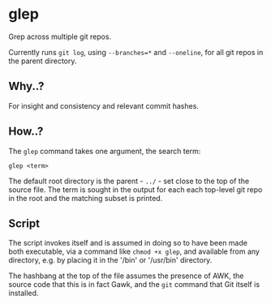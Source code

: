 # glep

Grep across multiple git repos.

Currently runs `git log`, using `--branches=*` and `--oneline`, for all git repos in the parent directory.

## Why..?

For insight and consistency and relevant commit hashes.

## How..?

The `glep` command takes one argument, the search term:

```shell
glep <term>
```

The default root directory is the parent - `../` - set close to the top of the source file. The term is sought in the output for each each top-level git repo in the root and the matching subset is printed.

## Script

The script invokes itself and is assumed in doing so to have been made both executable, via a command like `chmod +x glep`, and available from any directory, e.g. by placing it in the '/bin' or '/usr/bin' directory.

The hashbang at the top of the file assumes the presence of AWK, the source code that this is in fact Gawk, and the `git` command that Git itself is installed.

